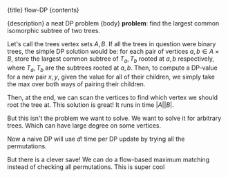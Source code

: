 {title}
flow-DP
{contents}

{description}
a neat DP problem
{body}
**problem**: find the largest common isomorphic subtree of two trees.

Let's call the trees vertex sets $A,B$.
If all the trees in question were binary trees, the simple DP
solution would be: for each pair of vertices $a,b\in A \times B$,
store the largest common subtree of $T_a, T_b$ rooted at $a,b$
respectively, where $T_a,T_b$ are the subtrees rooted at $a,b$.
Then, to compute a DP-value for a new pair $x,y$, given the value
for all of their children, we simply take the max over both ways
of pairing their children.

Then, at the end, we can scan the vertices to find which vertex
we should root the tree at. 
This solution is great! It runs in time $|A||B|.$

But this isn't the problem we want to solve. We want to solve it
for arbitrary trees. Which can have large degree on some vertices.

Now a naive DP will use $d!$ time per DP update by trying all the
permutations.

But there is a clever save!
We can do a flow-based maximum matching instead of checking all
permutations. This  is super cool
